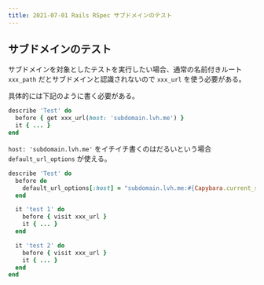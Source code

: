 ```yaml
---
title: 2021-07-01 Rails RSpec サブドメインのテスト
---
```


## サブドメインのテスト

サブドメインを対象としたテストを実行したい場合、通常の名前付きルート `xxx_path` だとサブドメインと認識されないので `xxx_url` を使う必要がある。

具体的には下記のように書く必要がある。

```rb
describe 'Test' do
  before { get xxx_url(host: 'subdomain.lvh.me') }
  it { ... }
end
```

`host: 'subdomain.lvh.me'` をイチイチ書くのはだるいという場合 `default_url_options` が使える。

```rb
describe 'Test' do
  before do
    default_url_options[:host] = "subdomain.lvh.me:#{Capybara.current_session.server&.port}"
  end

  it 'test 1' do
    before { visit xxx_url }
    it { ... }
  end

  it 'test 2' do
    before { visit xxx_url }
    it { ... }
  end
end
```
